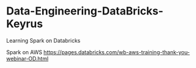 # Data-Engineering-DataBricks-Keyrus
Learning Spark on Databricks


Spark on AWS
https://pages.databricks.com/wb-aws-training-thank-you-webinar-OD.html
